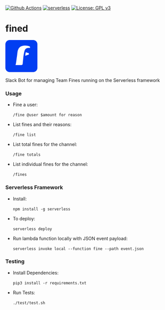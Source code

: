 [![Github Actions](https://github.com/cbeardsmore/fined/workflows/PyTest/badge.svg)](https://github.com/cbeardsmore/fined)
[![serverless](http://public.serverless.com/badges/v3.svg)](http://www.serverless.com)
[![License: GPL v3](https://img.shields.io/badge/License-GPLv3-blue.svg)](https://www.gnu.org/licenses/gpl-3.0)

# fined

<img src="./assets/fined_rounded.png" height="100">


Slack Bot for managing Team Fines running on the Serverless framework

### Usage

- Fine a user:

    `/fine @user $amount for reason`
    
- List fines and their reasons:

    `/fine list`
    
- List total fines for the channel:

    `/fine totals`
    
- List individual fines for the channel:

    `/fines`

### Serverless Framework

- Install:

    `npm install -g serverless`

- To deploy:

    `serverless deploy`

- Run lambda function locally with JSON event payload:

    `serverless invoke local --function fine --path event.json`

### Testing

- Install Dependencies:

    `pip3 install -r requirements.txt`

- Run Tests:
 
     `./test/test.sh`